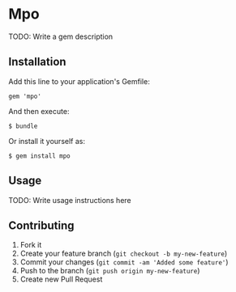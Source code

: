 # Mpo

TODO: Write a gem description

## Installation

Add this line to your application's Gemfile:

    gem 'mpo'

And then execute:

    $ bundle

Or install it yourself as:

    $ gem install mpo

## Usage

TODO: Write usage instructions here

## Contributing

1. Fork it
2. Create your feature branch (`git checkout -b my-new-feature`)
3. Commit your changes (`git commit -am 'Added some feature'`)
4. Push to the branch (`git push origin my-new-feature`)
5. Create new Pull Request
